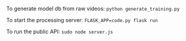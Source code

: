 To generate model db from raw videos: `python generate_training.py`

To start the processing server: `FLASK_APP=code.py flask run`

To run the public API: `sudo node server.js`